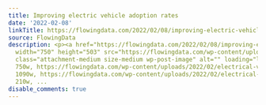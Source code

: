 ```yaml
---
title: Improving electric vehicle adoption rates
date: '2022-02-08'
linkTitle: https://flowingdata.com/2022/02/08/improving-electric-vehicle-adoption-rates/
source: FlowingData
description: <p><a href="https://flowingdata.com/2022/02/08/improving-electric-vehicle-adoption-rates/"><img
  width="750" height="503" src="https://flowingdata.com/wp-content/uploads/2022/02/electrical-vehicle-adoption-750x503.png"
  class="attachment-medium size-medium wp-post-image" alt="" loading="lazy" srcset="https://flowingdata.com/wp-content/uploads/2022/02/electrical-vehicle-adoption-750x503.png
  750w, https://flowingdata.com/wp-content/uploads/2022/02/electrical-vehicle-adoption-1090x730.png
  1090w, https://flowingdata.com/wp-content/uploads/2022/02/electrical-vehicle-adoption-210x141.png
  210w, ...
disable_comments: true
---
```

<p><a href="https://flowingdata.com/2022/02/08/improving-electric-vehicle-adoption-rates/"><img width="750" height="503" src="https://flowingdata.com/wp-content/uploads/2022/02/electrical-vehicle-adoption-750x503.png" class="attachment-medium size-medium wp-post-image" alt="" loading="lazy" srcset="https://flowingdata.com/wp-content/uploads/2022/02/electrical-vehicle-adoption-750x503.png 750w, https://flowingdata.com/wp-content/uploads/2022/02/electrical-vehicle-adoption-1090x730.png 1090w, https://flowingdata.com/wp-content/uploads/2022/02/electrical-vehicle-adoption-210x141.png 210w, ...